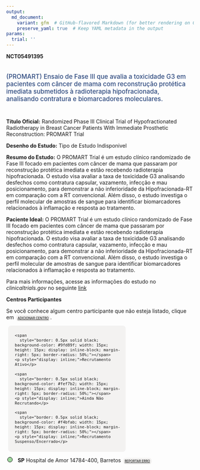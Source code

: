 ```yaml
---
output: 
  md_document:
    variant: gfm  # GitHub-flavored Markdown (for better rendering on GitHub)
    preserve_yaml: true  # Keep YAML metadata in the output
params:
  trial: ''
---
```


**NCT05491395**

<div style="padding: 5px 5px 5px 0px; font-size: 1.20em; font-weight: 500; color: #2E4A7F; text-align: left; margin-bottom: 20px">

(PROMART) Ensaio de Fase III que avalia a toxicidade G3 em pacientes com
câncer de mama com reconstrução protética imediata submetidos à
radioterapia hipofracionada, analisando contratura e biomarcadores
moleculares.

</div>

**Título Oficial:** Randomized Phase III Clinical Trial of
Hypofractionated Radiotherapy in Breast Cancer Patients With Immediate
Prosthetic Reconstruction: PROMART Trial

**Desenho do Estudo:** Tipo de Estudo Indisponivel

**Resumo do Estudo:** O PROMART Trial é um estudo clínico randomizado de
Fase III focado em pacientes com câncer de mama que passaram por
reconstrução protética imediata e estão recebendo radioterapia
hipofracionada. O estudo visa avaliar a taxa de toxicidade G3 analisando
desfechos como contratura capsular, vazamento, infecção e mau
posicionamento, para demonstrar a não inferioridade da Hipofracionada-RT
em comparação com a RT convencional. Além disso, o estudo investiga o
perfil molecular de amostras de sangue para identificar biomarcadores
relacionados à inflamação e resposta ao tratamento.

**Paciente Ideal:** O PROMART Trial é um estudo clínico randomizado de
Fase III focado em pacientes com câncer de mama que passaram por
reconstrução protética imediata e estão recebendo radioterapia
hipofracionada. O estudo visa avaliar a taxa de toxicidade G3 analisando
desfechos como contratura capsular, vazamento, infecção e mau
posicionamento, para demonstrar a não inferioridade da Hipofracionada-RT
em comparação com a RT convencional. Além disso, o estudo investiga o
perfil molecular de amostras de sangue para identificar biomarcadores
relacionados à inflamação e resposta ao tratamento.

Para mais informações, acesse as informações do estudo no
*clinicaltrials.gov* no seguinte
[link](https://clinicaltrials.gov/ct2/show/NCT05491395)

**Centros Participantes**

Se você conhece algum centro participante que não esteja listado, clique
em
<span style="color: #2E4A7F; margin-left: 2px; padding: 4px; background-color: #f3f2f1; border-radius: 8px; font-weight: 500; font-size: 0.6em"><a
href="https://flazar.shinyapps.io/formsapp?study_nct_id=NCT05491395&amp;location_id=N%2FA&amp;location_full_name=N%2FA&amp;form_type=Adicionar%20Centro"
target="_blank">ADICIONAR CENTRO</a></span>.

<div style="margin-bottom: 8px; margin-left: 5px; padding: 8px; max-width: 300px; background-color: #f3f2f1; border-radius: 8px; font-size: 0.9em">

<div style="margin-left: 10px;">

    <span 
      style="border: 0.5px solid black; background-color: #9fd89f; width: 15px; height: 15px; display: inline-block; margin-right: 5px; border-radius: 50%;"></span>
    <p style="display: inline;">Recrutamento Ativo</p>

</div>

<div style="margin-left: 10px;">

    <span 
      style="border: 0.5px solid black; background-color: #fef7b2; width: 15px; height: 15px; display: inline-block; margin-right: 5px; border-radius: 50%;"></span>
    <p style="display: inline;">Ainda Não Recrutando</p>

</div>

<div style="margin-left: 10px;">

    <span 
      style="border: 0.5px solid black; background-color: #f4bfab; width: 15px; height: 15px; display: inline-block; margin-right: 5px; border-radius: 50%;"></span>
    <p style="display: inline;">Recrutamento Suspenso/Encerrado</p>

</div>

</div>

<div style="margin: 3px;">

<span style="border: 0.5px solid black; display: inline-block; width: 12px; height: 12px; border-radius: 50%; margin-right: 10px; padding-bottom: 0px; background-color: #9fd89f;"></span>
<b>SP</b> Hospital de Amor 14784-400, Barretos
<span style="color: #2E4A7F; margin-left: 2px; padding: 4px; background-color: #f3f2f1; border-radius: 8px; font-weight: 500; font-size: 0.6em"><a
href="https://flazar.shinyapps.io/formsapp?study_nct_id=NCT05491395&amp;location_id=RADIATIONONCOLOGYDEPARTMENTBARRETOSSAOPAULO14784400BRAZIL&amp;location_full_name=Hospital%20de%20Amor%2C%2014784-400%2C%20Barretos&amp;form_type=Reportar%20Erro"
target="_blank">REPORTAR ERRO</a></span>

</div>
